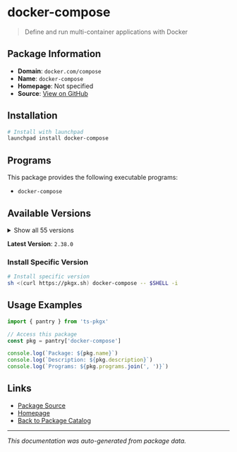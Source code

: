 # docker-compose

> Define and run multi-container applications with Docker

## Package Information

- **Domain**: `docker.com/compose`
- **Name**: `docker-compose`
- **Homepage**: Not specified
- **Source**: [View on GitHub](https://github.com/pkgxdev/pantry/tree/main/projects/docker.com/compose/package.yml)

## Installation

```bash
# Install with launchpad
launchpad install docker-compose
```

## Programs

This package provides the following executable programs:

- `docker-compose`

## Available Versions

<details>
<summary>Show all 55 versions</summary>

- `2.38.0`, `2.37.3`, `2.37.2`, `2.37.1`, `2.37.0`
- `2.36.2`, `2.36.1`, `2.36.0`, `2.35.1`, `2.35.0`
- `2.34.0`, `2.33.1`, `2.33.0`, `2.32.4`, `2.32.3`
- `2.32.2`, `2.32.1`, `2.32.0`, `2.31.0`, `2.30.3`
- `2.30.2`, `2.30.1`, `2.30.0`, `2.29.7`, `2.29.6`
- `2.29.5`, `2.29.4`, `2.29.3`, `2.29.2`, `2.29.1`
- `2.29.0`, `2.28.1`, `2.27.3`, `2.27.2`, `2.27.1`
- `2.27.0`, `2.26.1`, `2.26.0`, `2.25.0`, `2.24.7`
- `2.24.6`, `2.24.5`, `2.24.4`, `2.24.3`, `2.24.2`
- `2.24.1`, `2.24.0`, `2.23.3`, `2.23.2`, `2.23.1`
- `2.23.0`, `2.22.0`, `2.21.0`, `2.20.3`, `2.20.2`

</details>

**Latest Version**: `2.38.0`

### Install Specific Version

```bash
# Install specific version
sh <(curl https://pkgx.sh) docker-compose -- $SHELL -i
```

## Usage Examples

```typescript
import { pantry } from 'ts-pkgx'

// Access this package
const pkg = pantry['docker-compose']

console.log(`Package: ${pkg.name}`)
console.log(`Description: ${pkg.description}`)
console.log(`Programs: ${pkg.programs.join(', ')}`)
```

## Links

- [Package Source](https://github.com/pkgxdev/pantry/tree/main/projects/docker.com/compose/package.yml)
- [Homepage](#)
- [Back to Package Catalog](../../../package-catalog.md)

---

*This documentation was auto-generated from package data.*
